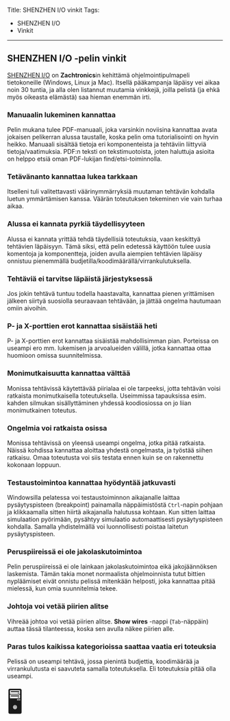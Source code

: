 Title: SHENZHEN I/O vinkit
Tags: 
  - SHENZHEN I/O
  - Vinkit
---

## SHENZHEN I/O -pelin vinkit

[SHENZHEN I/O](https://store.steampowered.com/app/504210/SHENZHEN_IO/) on **Zachtronics**in kehittämä ohjelmointipulmapeli tietokoneille (Windows, Linux ja Mac). Itsellä pääkampanja läpäisy vei aikaa noin 30 tuntia, ja alla olen listannut muutamia vinkkejä, joilla pelistä (ja ehkä myös oikeasta elämästä) saa hieman enemmän irti.

### Manuaalin lukeminen kannattaa

Pelin mukana tulee PDF-manuaali, joka varsinkin noviisina kannattaa avata jokaisen pelikerran alussa taustalle, koska pelin oma tutorialisointi on hyvin heikko. Manuaali sisältää tietoja eri komponenteista ja tehtäviin liittyviä tietoja/vaatimuksia. PDF:n teksti on tekstimuotoista, joten haluttuja asioita on helppo etsiä oman PDF-lukijan find/etsi-toiminnolla.

### Tetävänanto kannattaa lukea tarkkaan

Itselleni tuli valitettavasti väärinymmärryksiä muutaman tehtävän kohdalla luetun ymmärtämisen kanssa. Väärän toteutuksen tekeminen vie vain turhaa aikaa.

### Alussa ei kannata pyrkiä täydellisyyteen

Alussa ei kannata yrittää tehdä täydellisiä toteutuksia, vaan keskittyä tehtävien läpäisyyn. Tämä siksi, että pelin edetessä käyttöön tulee uusia komentoja ja komponentteja, joiden avulla aiempien tehtävien läpäisy onnistuu pienemmällä budjetilla/koodimäärällä/virrankulutuksella.

### Tehtäviä ei tarvitse läpäistä järjestyksessä

Jos jokin tehtävä tuntuu todella haastavalta, kannattaa pienen yrittämisen jälkeen siirtyä suosiolla seuraavaan tehtävään, ja jättää ongelma hautumaan omiin aivoihin.

### P- ja X-porttien erot kannattaa sisäistää heti

P- ja X-porttien erot kannattaa sisäistää mahdollisimman pian. Porteissa on useampi ero mm. lukemisen ja arvoalueiden välillä, jotka kannattaa ottaa huomioon omissa suunnitelmissa.

### Monimutkaisuutta kannattaa välttää

Monissa tehtävissä käytettävää piirialaa ei ole tarpeeksi, jotta tehtävän voisi ratkaista monimutkaisella toteutuksella. Useimmissa tapauksissa esim. kahden silmukan sisällyttäminen yhdessä koodiosiossa on jo liian monimutkainen toteutus.

### Ongelmia voi ratkaista osissa

Monissa tehtävissä on yleensä useampi ongelma, jotka pitää ratkaista. Näissä kohdissa kannattaa aloittaa yhdestä ongelmasta, ja työstää siihen ratkaisu. Omaa toteutusta voi siis testata ennen kuin se on rakennettu kokonaan loppuun.

### Testaustoimintoa kannattaa hyödyntää jatkuvasti

Windowsilla pelatessa voi testaustoiminnon aikajanalle laittaa pysäytyspisteen (breakpoint) painamalla näppäimistöstä `Ctrl`-napin pohjaan ja klikkaamalla sitten hiirtä aikajanalla halutussa kohtaan. Kun sitten laittaa simulaation pyörimään, pysähtyy simulaatio automaattisesti pysäytyspisteen kohdalla. Samalla yhdistelmällä voi luonnollisesti poistaa laitetun pysäytyspisteen.

### Peruspiireissä ei ole jakolaskutoimintoa

Pelin peruspiireissä ei ole lainkaan jakolaskutoimintoa eikä jakojäännöksen laskemista. Tämän takia monet normaalista ohjelmoinnista tutut bittien nypläämiset eivät onnistu pelissä mitenkään helposti, joka kannattaa pitää mielessä, kun omia suunnitelmia tekee.

### Johtoja voi vetää piirien alitse

Vihreää johtoa voi vetää piirien alitse. **Show wires** -nappi (`Tab`-näppäin) auttaa tässä tilanteessa, koska sen avulla näkee piirien alle.

### Paras tulos kaikissa kategorioissa saattaa vaatia eri toteuksia

Pelissä on useampi tehtävä, jossa pienintä budjettia, koodimäärää ja virrankulutusta ei saavuteta samalla toteutuksella. Eli toteutuksia pitää olla useampi.

<span style="font-size:4em;">🖥️</span>
